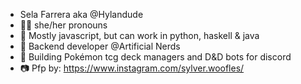- Sela Farrera aka @Hylandude
- 🏳️‍⚧️ she/her pronouns
- 📖 Mostly javascript, but can work in python, haskell & java
- 🏢 Backend developer @Artificial Nerds
- 🎲 Building Pokémon tcg deck managers and D&D bots for discord
- 📷 Pfp by: https://www.instagram.com/sylver.woofles/

<!---
Hylandude/Hylandude is a ✨ special ✨ repository because its `README.md` (this file) appears on your GitHub profile.
You can click the Preview link to take a look at your changes.
--->
